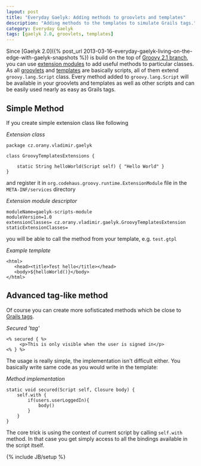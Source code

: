```yaml
---
layout: post
title: "Everyday Gaelyk: Adding methods to groovlets and templates"
description: "Adding methods to the templates to simulate Grails tags."
category: Everyday Gaelyk
tags: [gaelyk 2.0, groovlets, templates]
---
```


Since [Gaelyk 2.0]({% post_url 2013-03-16-everyday-gaelyk-living-on-the-edge-with-gaelyk-snapshots %}) is build on the top of [Groovy 2.1 branch](http://groovy.codehaus.org/Groovy+2.1+release+notes), 
you can use [extension modules](http://docs.codehaus.org/display/GROOVY/Creating+an+extension+module) to add useful methods to particular classes.
As all [groovlets](http://groovy.codehaus.org/Groovlets) and [templates](http://groovy.codehaus.org/Groovy+Templates) are basically scripts, 
all of them extend `groovy.lang.Script` class. 
Every method added to `groovy.lang.Script` will be available in your groovlets and templates as well as other scripts and can be easily used
nearly as easy as Grails tags.

<!--more-->

## Simple Method

If you create simple extension class like following

*Extension class*

    package cz.orany.vladimir.gaelyk
    
    class GroovyTemplatesExtensions {
    
        static String helloWorld(Script self) { "Hello World" }
    }

and register it in `org.codehaus.groovy.runtime.ExtensionModule` file in the `META-INF/services` directory

*Extension module descriptor*

    moduleName=gaelyk-scripts-module
    moduleVersion=1.0
    extensionClasses= cz.orany.vladimir.gaelyk.GroovyTemplatesExtension
    staticExtensionClasses=

you will be able to call the method from your template, e.g. `test.gtpl`

*Example template*

    <html>
       <head><title>Test hello</title></head>
       <body>${helloWorld()}</body>
    </html>

## Advanced tag-like method

Of course you can create more sofisticated methods which be close to [Grails tags](http://grails.org/doc/latest/guide/theWebLayer.html#6.3+Tag+Libraries).

*Secured 'tag'*

    <% secured { %>
         <p>This is only visible when the user is signed in</p>
    <% } %>


The usage is really simple, the implementation isn't difficult either. You basically write same code as you would write in the template:

*Method implementation*

    static void secured(Script self, Closure body) {
        self.with {
            if(users.userLoggedIn){
                body()
            }
        }
    }

The core trick is using the context of current script by calling `self.with` method. In that case you get simply access to all the bindings available
in the script itself.


{% include JB/setup %}
